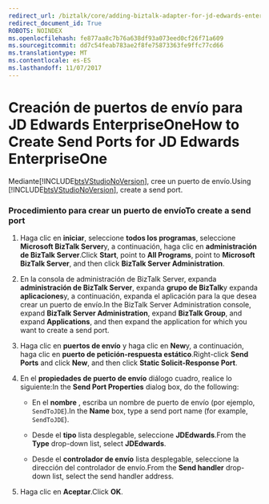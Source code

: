```yaml
---
redirect_url: /biztalk/core/adding-biztalk-adapter-for-jd-edwards-enterpriseone/
redirect_document_id: True
ROBOTS: NOINDEX
ms.openlocfilehash: fe877aa8c7b76a638df93a073eed0cf26f71a609
ms.sourcegitcommit: dd7c54feab783ae2f8fe75873363fe9ffc77cd66
ms.translationtype: MT
ms.contentlocale: es-ES
ms.lasthandoff: 11/07/2017
---
```

# <a name="how-to-create-send-ports-for-jd-edwards-enterpriseone"></a><span data-ttu-id="2cf10-101">Creación de puertos de envío para JD Edwards EnterpriseOne</span><span class="sxs-lookup"><span data-stu-id="2cf10-101">How to Create Send Ports for JD Edwards EnterpriseOne</span></span>
<span data-ttu-id="2cf10-102">Mediante[!INCLUDE[btsVStudioNoVersion](../includes/btsvstudionoversion-md.md)], cree un puerto de envío.</span><span class="sxs-lookup"><span data-stu-id="2cf10-102">Using [!INCLUDE[btsVStudioNoVersion](../includes/btsvstudionoversion-md.md)], create a send port.</span></span>  
  
### <a name="to-create-a-send-port"></a><span data-ttu-id="2cf10-103">Procedimiento para crear un puerto de envío</span><span class="sxs-lookup"><span data-stu-id="2cf10-103">To create a send port</span></span>  
  
1.  <span data-ttu-id="2cf10-104">Haga clic en **iniciar**, seleccione **todos los programas**, seleccione **Microsoft BizTalk Server**y, a continuación, haga clic en **administración de BizTalk Server**.</span><span class="sxs-lookup"><span data-stu-id="2cf10-104">Click **Start**, point to **All Programs**, point to **Microsoft BizTalk Server**, and then click **BizTalk Server Administration**.</span></span>  
  
2.  <span data-ttu-id="2cf10-105">En la consola de administración de BizTalk Server, expanda **administración de BizTalk Server**, expanda **grupo de BizTalk**y expanda **aplicaciones**y, a continuación, expanda el aplicación para la que desea crear un puerto de envío.</span><span class="sxs-lookup"><span data-stu-id="2cf10-105">In the BizTalk Server Administration console, expand **BizTalk Server Administration**, expand **BizTalk Group**, and expand **Applications**, and then expand the application for which you want to create a send port.</span></span>  
  
3.  <span data-ttu-id="2cf10-106">Haga clic en **puertos de envío** y haga clic en **New**y, a continuación, haga clic en **puerto de petición-respuesta estático**.</span><span class="sxs-lookup"><span data-stu-id="2cf10-106">Right-click **Send Ports** and click **New**, and then click **Static Solicit-Response Port**.</span></span>  
  
4.  <span data-ttu-id="2cf10-107">En el **propiedades de puerto de envío** diálogo cuadro, realice lo siguiente:</span><span class="sxs-lookup"><span data-stu-id="2cf10-107">In the **Send Port Properties** dialog box, do the following:</span></span>  
  
    -   <span data-ttu-id="2cf10-108">En el **nombre** , escriba un nombre de puerto de envío (por ejemplo, `SendToJDE`).</span><span class="sxs-lookup"><span data-stu-id="2cf10-108">In the **Name** box, type a send port name (for example, `SendToJDE`).</span></span>  
  
    -   <span data-ttu-id="2cf10-109">Desde el **tipo** lista desplegable, seleccione **JDEdwards**.</span><span class="sxs-lookup"><span data-stu-id="2cf10-109">From the **Type** drop-down list, select **JDEdwards**.</span></span>  
  
    -   <span data-ttu-id="2cf10-110">Desde el **controlador de envío** lista desplegable, seleccione la dirección del controlador de envío.</span><span class="sxs-lookup"><span data-stu-id="2cf10-110">From the **Send handler** drop-down list, select the send handler address.</span></span>  
  
5.  <span data-ttu-id="2cf10-111">Haga clic en **Aceptar**.</span><span class="sxs-lookup"><span data-stu-id="2cf10-111">Click **OK**.</span></span>  
  
